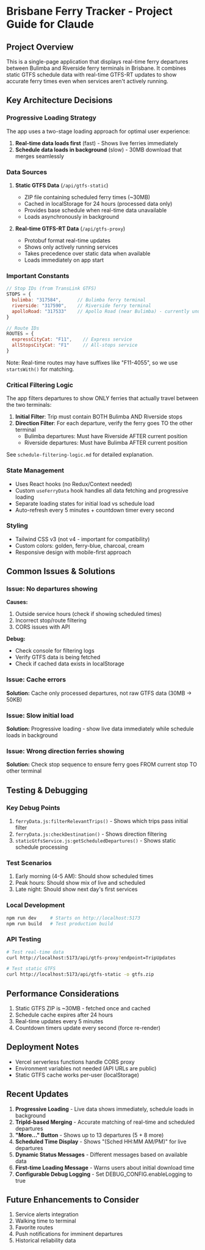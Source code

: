 # Brisbane Ferry Tracker - Project Guide for Claude

## Project Overview
This is a single-page application that displays real-time ferry departures between Bulimba and Riverside ferry terminals in Brisbane. It combines static GTFS schedule data with real-time GTFS-RT updates to show accurate ferry times even when services aren't actively running.

## Key Architecture Decisions

### Progressive Loading Strategy
The app uses a two-stage loading approach for optimal user experience:
1. **Real-time data loads first** (fast) - Shows live ferries immediately
2. **Schedule data loads in background** (slow) - 30MB download that merges seamlessly

### Data Sources
1. **Static GTFS Data** (`/api/gtfs-static`)
   - ZIP file containing scheduled ferry times (~30MB)
   - Cached in localStorage for 24 hours (processed data only)
   - Provides base schedule when real-time data unavailable
   - Loads asynchronously in background

2. **Real-time GTFS-RT Data** (`/api/gtfs-proxy`)
   - Protobuf format real-time updates
   - Shows only actively running services
   - Takes precedence over static data when available
   - Loads immediately on app start

### Important Constants
```javascript
// Stop IDs (from TransLink GTFS)
STOPS = {
  bulimba: "317584",      // Bulimba ferry terminal
  riverside: "317590",    // Riverside ferry terminal  
  apolloRoad: "317533"    // Apollo Road (near Bulimba) - currently unused
}

// Route IDs
ROUTES = {
  expressCityCat: "F11",    // Express service
  allStopsCityCat: "F1"     // All-stops service
}
```

Note: Real-time routes may have suffixes like "F11-4055", so we use `startsWith()` for matching.

### Critical Filtering Logic
The app filters departures to show ONLY ferries that actually travel between the two terminals:

1. **Initial Filter**: Trip must contain BOTH Bulimba AND Riverside stops
2. **Direction Filter**: For each departure, verify the ferry goes TO the other terminal
   - Bulimba departures: Must have Riverside AFTER current position
   - Riverside departures: Must have Bulimba AFTER current position

See `schedule-filtering-logic.md` for detailed explanation.

### State Management
- Uses React hooks (no Redux/Context needed)
- Custom `useFerryData` hook handles all data fetching and progressive loading
- Separate loading states for initial load vs schedule load
- Auto-refresh every 5 minutes + countdown timer every second

### Styling
- Tailwind CSS v3 (not v4 - important for compatibility)
- Custom colors: golden, ferry-blue, charcoal, cream
- Responsive design with mobile-first approach

## Common Issues & Solutions

### Issue: No departures showing
**Causes:**
1. Outside service hours (check if showing scheduled times)
2. Incorrect stop/route filtering
3. CORS issues with API

**Debug:**
- Check console for filtering logs
- Verify GTFS data is being fetched
- Check if cached data exists in localStorage

### Issue: Cache errors
**Solution:** Cache only processed departures, not raw GTFS data (30MB → 50KB)

### Issue: Slow initial load
**Solution:** Progressive loading - show live data immediately while schedule loads in background

### Issue: Wrong direction ferries showing
**Solution:** Check stop sequence to ensure ferry goes FROM current stop TO other terminal

## Testing & Debugging

### Key Debug Points
1. `ferryData.js:filterRelevantTrips()` - Shows which trips pass initial filter
2. `ferryData.js:checkDestination()` - Shows direction filtering
3. `staticGtfsService.js:getScheduledDepartures()` - Shows static schedule processing

### Test Scenarios
1. Early morning (4-5 AM): Should show scheduled times
2. Peak hours: Should show mix of live and scheduled
3. Late night: Should show next day's first services

### Local Development
```bash
npm run dev     # Starts on http://localhost:5173
npm run build   # Test production build
```

### API Testing
```bash
# Test real-time data
curl http://localhost:5173/api/gtfs-proxy?endpoint=TripUpdates

# Test static GTFS
curl http://localhost:5173/api/gtfs-static -o gtfs.zip
```

## Performance Considerations
1. Static GTFS ZIP is ~30MB - fetched once and cached
2. Schedule cache expires after 24 hours
3. Real-time updates every 5 minutes
4. Countdown timers update every second (force re-render)

## Deployment Notes
- Vercel serverless functions handle CORS proxy
- Environment variables not needed (API URLs are public)
- Static GTFS cache works per-user (localStorage)

## Recent Updates
1. **Progressive Loading** - Live data shows immediately, schedule loads in background
2. **TripId-based Merging** - Accurate matching of real-time and scheduled departures
3. **"More..." Button** - Shows up to 13 departures (5 + 8 more)
4. **Scheduled Time Display** - Shows "(Sched HH:MM AM/PM)" for live departures
5. **Dynamic Status Messages** - Different messages based on available data
6. **First-time Loading Message** - Warns users about initial download time
7. **Configurable Debug Logging** - Set DEBUG_CONFIG.enableLogging to true

## Future Enhancements to Consider
1. Service alerts integration
2. Walking time to terminal
3. Favorite routes
4. Push notifications for imminent departures
5. Historical reliability data